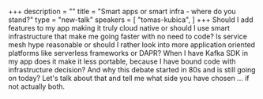 +++
description = ""
title = "Smart apps or smart infra - where do you stand?"
type = "new-talk"
speakers = [
        "tomas-kubica",
]
+++
Should I add features to my app making it truly cloud native or should I use smart infrastructure that make me going faster with no need to  code? Is service mesh hype reasonable or should I rather look into more application oriented platforms like serverless frameworks or DAPR? When I have Kafka SDK in my app does it make it less portable, because I have bound code with infrastructure decision? And why this debate started in 80s and is still going on today? Let's talk about that and tell me what side you have chosen ... if not actually both.
